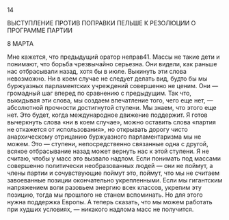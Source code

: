 14

ВЫСТУПЛЕНИЕ ПРОТИВ ПОПРАВКИ ПЕЛЬШЕ К РЕЗОЛЮЦИИ О ПРОГРАММЕ ПАРТИИ

8 МАРТА

Мне кажется, что предыдущий оратор неправ41. Массы не такие дети и понимают, что борьба чрезвычайно серьезна. Они видели, как раньше нас отбрасывали назад, хотя бы в июле. Выкинуть эти слова невозможно. Ни в коем случае не следует делать вид, будто бы мы буржуазных парламентских учреждений совершенно не ценим. Они — громадный шаг вперед по сравнению с предыдущим. Так что, выкидывая эти слова, мы создаем впечатление того, чего еще нет, — абсолютной прочности достигнутой ступе­ни. Мы знаем, что этого еще нет. Это будет, когда международное движение поддер­жит. Я готов вычеркнуть слова «ни в коем случае», можно оставить слова «партия не откажется от использования», но открывать дорогу чисто анархическому отрицанию буржуазного парламентаризма мы не можем. Это — ступени, непосредственно связан­ные одна с другой, всякое отбрасывание назад может вернуть нас к этой ступени. Я не считаю, чтобы у масс это вызвало надлом. Если понимать под массами совершенно по­литически необразованных людей — они не поймут, а члены партии и сочувствующие поймут это, поймут, что мы не считаем завоеванные позиции окончательно укреплен­ными. Если мы гигантским напряжением воли разовьем энергию всех классов, укрепим эту позицию, тогда мы прошлого не станем вспоминать. Но для этого нужна поддержка Европы. А теперь сказать, что мы можем работать при худших условиях, — никакого надлома масс не получится.